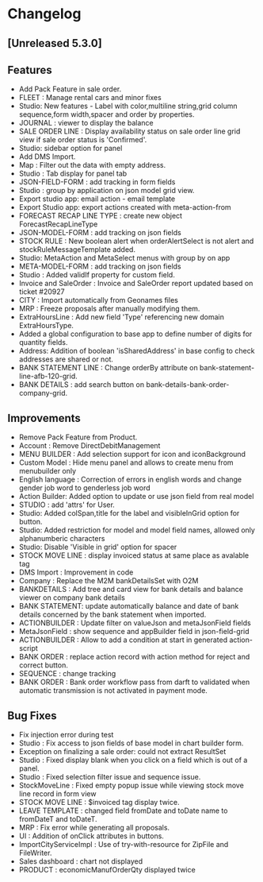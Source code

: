 # Changelog
## [Unreleased 5.3.0]
## Features
- Add Pack Feature in sale order.
- FLEET : Manage rental cars and minor fixes
- Studio: New features - Label with color,multiline string,grid column sequence,form width,spacer and order by properties. 
- JOURNAL : viewer to display the balance
- SALE ORDER LINE : Display availability status on sale order line grid view if sale order status is 'Confirmed'.
- Studio: sidebar option for panel
- Add DMS Import.
- Map : Filter out the data with empty address.
- Studio : Tab display for panel tab
- JSON-FIELD-FORM : add tracking in form fields
- Studio : group by application on json model grid view.
- Export studio app: email action - email template
- Export Studio app: export actions created with meta-action-from
- FORECAST RECAP LINE TYPE : create new object ForecastRecapLineType
- JSON-MODEL-FORM : add tracking on json fields
- STOCK RULE : New boolean alert when orderAlertSelect is not alert and stockRuleMessageTemplate added.
- Studio: MetaAction and MetaSelect menus with group by on app
- META-MODEL-FORM : add tracking on json fields
- Studio : Added validIf property for custom field.
- Invoice and SaleOrder : Invoice and SaleOrder report updated based on ticket #20927
- CITY : Import automatically from Geonames files
- MRP : Freeze proposals after manually modifying them.
- ExtraHoursLine : Add new field 'Type' referencing new domain ExtraHoursType.
- Added a global configuration to base app to define number of digits for quantity fields.
- Address: Addition of boolean 'isSharedAddress' in base config to check addresses are shared or not.
- BANK STATEMENT LINE : Change orderBy attribute on bank-statement-line-afb-120-grid.
- BANK DETAILS : add search button on bank-details-bank-order-company-grid.

## Improvements
- Remove Pack Feature from Product.
- Account : Remove DirectDebitManagement
- MENU BUILDER : Add selection support for icon and iconBackground
- Custom Model : Hide menu panel and allows to create menu from menubuilder only
- English language : Correction of errors in english words and change gender job word to genderless job word
- Action Builder: Added option to update or use json field from real model
- STUDIO : add 'attrs' for User.
- Studio: Added colSpan,title for the label and  visibleInGrid option for button.
- Studio: Added restriction for model and model field names, allowed only alphanumberic characters
- Studio: Disable 'Visible in grid' option for spacer
- STOCK MOVE LINE : display invoiced status at same place as avalable tag
- DMS Import : Improvement in code
- Company : Replace the M2M bankDetailsSet with O2M
- BANKDETAILS : Add tree and card view for bank details and balance viewer on company bank details
- BANK STATEMENT: update automatically balance and date of bank details concerned by the bank statement when imported.
- ACTIONBUILDER : Update filter on valueJson and metaJsonField fields
- MetaJsonField : show sequence and appBuilder field in json-field-grid
- ACTIONBUILDER : Allow to add a condition at start in generated action-script
- BANK ORDER : replace action record with action method for reject and correct button.
- SEQUENCE : change tracking
- BANK ORDER : Bank order workflow pass from darft to validated when automatic transmission is not activated in payment mode.

## Bug Fixes
- Fix injection error during test
- Studio : Fix access to json fields of base model in chart builder form.
- Exception on finalizing a sale order: could not extract ResultSet
- Studio : Fixed display blank when you click on a field which is out of a panel.
- Studio : Fixed selection filter issue and sequence issue.
- StockMoveLine : Fixed empty popup issue while viewing stock move line record in form view
- STOCK MOVE LINE : $invoiced tag display twice.
- LEAVE TEMPLATE : changed field fromDate and toDate name to fromDateT and toDateT.
- MRP : Fix error while generating all proposals.
- UI : Addition of onClick attributes in buttons.
- ImportCityServiceImpl : Use of try-with-resource for ZipFile and FileWriter.
- Sales dashboard : chart not displayed
- PRODUCT : economicManufOrderQty displayed twice

